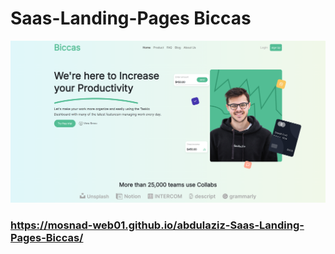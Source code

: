# Saas-Landing-Pages Biccas

![Header/intro section for the Huddle landing page with curved sections](./design/mosnad-web01.github.io_abdulaziz-Saas-Landing-Pages-Biccas_2.png)

### https://mosnad-web01.github.io/abdulaziz-Saas-Landing-Pages-Biccas/
